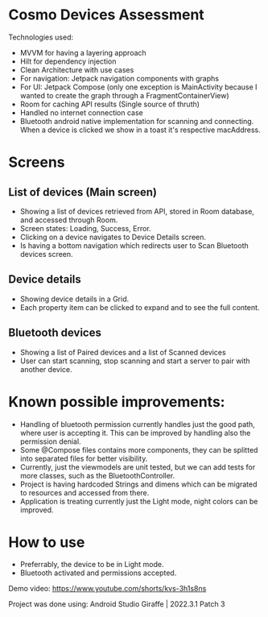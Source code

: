 # Cosmo Devices Assessment

Technologies used: 
- MVVM for having a layering approach
- Hilt for dependency injection
- Clean Architecture with use cases
- For navigation: Jetpack navigation components with graphs
- For UI: Jetpack Compose (only one exception is MainActivity because I wanted to create the graph through a FragmentContainerView) 
- Room for caching API results (Single source of thruth)
- Handled no internet connection case 
- Bluetooth android native implementation for scanning and connecting. When a device is clicked we show in a toast it's respective macAddress. 

# Screens

## List of devices (Main screen)
- Showing a list of devices retrieved from API, stored in Room database, and accessed through Room. 
- Screen states: Loading, Success, Error.
- Clicking on a device navigates to Device Details screen.
- Is having a bottom navigation which redirects user to Scan Bluetooth devices screen.

## Device details 
- Showing device details in a Grid.
- Each property item can be clicked to expand and to see the full content. 

## Bluetooth devices
- Showing a list of Paired devices and a list of Scanned devices
- User can start scanning, stop scanning and start a server to pair with another device.

# Known possible improvements:
- Handling of bluetooth permission currently handles just the good path, where user is accepting it. This can be improved by handling also the permission denial.
- Some @Compose files contains more components, they can be splitted into separated files for better visibility.
- Currently, just the viewmodels are unit tested, but we can add tests for more classes, such as the BluetoothController.
- Project is having hardcoded Strings and dimens which can be migrated to resources and accessed from there.
- Application is treating currently just the Light mode, night colors can be improved.

# How to use
- Preferrably, the device to be in Light mode.
- Bluetooth activated and permissions accepted. 

Demo video: https://www.youtube.com/shorts/kvs-3h1s8ns 

Project was done using: Android Studio Giraffe | 2022.3.1 Patch 3
